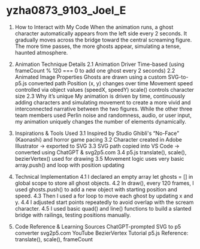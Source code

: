 # yzha0873_9103_Joel_E


1. How to Interact with My Code
    When the animation runs, a ghost character automatically appears from the left side every 2 seconds.
    It gradually moves across the bridge toward the central screaming figure. The more time passes, the more ghosts appear, simulating a tense, haunted atmosphere.

2. Animation Technique Details
    2.1  Animation Driver 
        Time-based (using frameCount % 120 === 0 to add one ghost every 2 seconds)
    2.2  Animated Image Properties
        Ghosts are drawn using a custom SVG-to-p5.js converted path
        Position (x, y) changes over time
        Movement speed controlled via object values (speedX, speedY)
        scale() controls character size
    2.3  Why it’s unique
        My animation is driven by time, continuously adding characters and simulating movement to create a more vivid and interconnected narrative between the two figures.
        While the other three team members used Perlin noise and randomness, audio, or user input, my animation uniquely changes the number of elements dynamically.

3. Inspirations & Tools Used
    3.1  Inspired by Studio Ghibli's “No-Face” (Kaonashi) and horror game pacing
    3.2  Character created in Adobe Illustrator → exported to SVG
    3.3  SVG path copied into VS Code → converted using ChatGPT & svg2p5.com
    3.4  p5.js translate(), scale(), bezierVertex() used for drawing
    3.5  Movement logic uses very basic array.push() and loop with position updating

4. Technical Implementation
    4.1  I declared an empty array let ghosts = [] in global scope to store all ghost objects.
    4.2  In draw(), every 120 frames, I used ghosts.push() to add a new object with starting position and speed.
    4.3  Then I used a for loop to move each ghost by updating x and y.
    4.4  I adjusted start points repeatedly to avoid overlap with the scream character.
    4.5  I used basic quad() and line() functions to build a slanted bridge with railings, testing positions manually.

5. Code Reference & Learning Sources
    ChatGPT-prompted SVG to p5 converter
    svg2p5.com
    YouTube BezierVertex Tutorial
    p5.js Reference: translate(), scale(), frameCount


